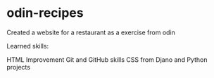 # odin-recipes

Created a website for a restaurant as a exercise from odin

Learned skills:

HTML
Improvement Git and GitHub skills
CSS from Djano and Python projects